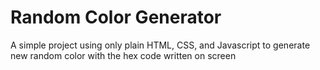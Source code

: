 # Random Color Generator

A simple project using only plain HTML, CSS, and Javascript to generate new random color with the hex code written on screen 